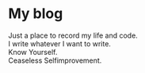 # My blog
Just a place to record my life and code.  
I write whatever I want to write.  
Know Yourself.  
Ceaseless Selfimprovement.

